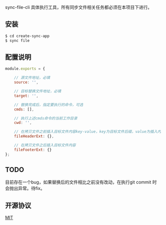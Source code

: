 sync-file-cli 具体执行工具，所有同步文件相关任务都必须在本项目下进行。

## 安装

```bash
$ cd create-sync-app
$ sync file
```

## 配置说明

```javascript
module.exports = {

    // 源文件地址，必填
    source: '',

    // 目标替换文件地址，必填
    target: '',

    // 替换完成后，指定要执行的命令，可选
    cmds: [],

    // 执行上述cmds命令的当前工作目录
    cwd: '',

    // 在拷贝文件之前插入目标文件内容key-value，key为目标文件后缀，value为插入内容
    fileHeaderExt: {},

    // 在拷贝文件之后插入目标文件内容
    fileFooterExt: {}
};
```

## TODO

目前存在一个bug，如果替换后的文件相比之前没有改动，在执行git commit 时会抛出异常。待fix。

## 开源协议

[MIT](LICENSE)